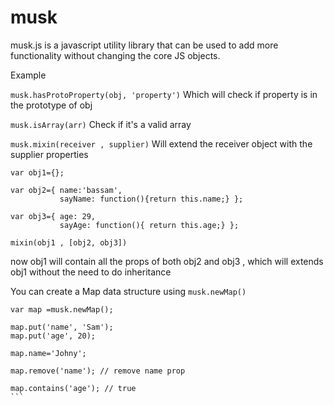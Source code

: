 # musk
musk.js is a javascript utility library that can be used to add more functionality without changing the core JS objects.

Example

`musk.hasProtoProperty(obj, 'property')`
Which will check if property is in the prototype of obj 

`musk.isArray(arr)`
Check if it's a valid array

`musk.mixin(receiver , supplier)`
Will extend the receiver object with the supplier properties 
```
var obj1={};

var obj2={ name:'bassam', 
           sayName: function(){return this.name;} };
           
var obj3={ age: 29, 
           sayAge: function(){ return this.age;} };
           
mixin(obj1 , [obj2, obj3])
```

now obj1 will contain all the props of both obj2 and obj3 , which will extends obj1 without the need to do inheritance 

You can create a Map data structure using `musk.newMap()` 

````
var map =musk.newMap();

map.put('name', 'Sam');
map.put('age', 20);

map.name='Johny';

map.remove('name'); // remove name prop

map.contains('age'); // true
```







